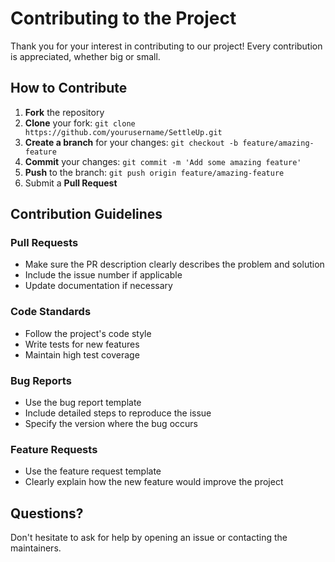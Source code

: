 # Contributing to the Project

Thank you for your interest in contributing to our project! Every contribution is appreciated, whether big or small.

## How to Contribute

1. **Fork** the repository
2. **Clone** your fork: `git clone https://github.com/yourusername/SettleUp.git`
3. **Create a branch** for your changes: `git checkout -b feature/amazing-feature`
4. **Commit** your changes: `git commit -m 'Add some amazing feature'`
5. **Push** to the branch: `git push origin feature/amazing-feature`
6. Submit a **Pull Request**

## Contribution Guidelines

### Pull Requests
- Make sure the PR description clearly describes the problem and solution
- Include the issue number if applicable
- Update documentation if necessary

### Code Standards
- Follow the project's code style
- Write tests for new features
- Maintain high test coverage

### Bug Reports
- Use the bug report template
- Include detailed steps to reproduce the issue
- Specify the version where the bug occurs

### Feature Requests
- Use the feature request template
- Clearly explain how the new feature would improve the project

## Questions?
Don't hesitate to ask for help by opening an issue or contacting the maintainers.
